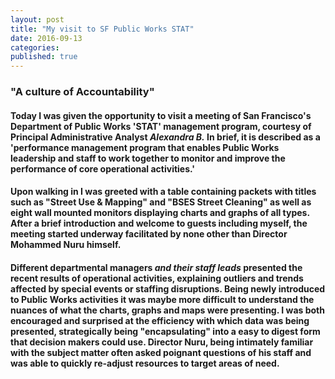 ```yaml
---
layout: post
title: "My visit to SF Public Works STAT"
date: 2016-09-13
categories: 
published: true
---
```


### "A culture of Accountability"

#### Today I was given the opportunity to visit a meeting of San Francisco's Department of Public Works 'STAT' management program, courtesy of Principal Administrative Analyst *Alexandra B.* In brief, it is described as a 'performance management program that enables Public Works leadership and staff to work together to **monitor and improve the performance of core operational activities.**'

#### Upon walking in I was greeted with a table containing packets with titles such as "Street Use & Mapping" and "BSES Street Cleaning" as well as eight wall mounted monitors displaying charts and graphs of all types. After a brief introduction and welcome to guests including myself, the meeting started underway facilitated by none other than Director Mohammed Nuru himself. 

#### Different departmental managers *and their staff leads* presented the recent results of operational activities, explaining outliers and trends affected by special events or staffing disruptions. Being newly introduced to Public Works activities it was maybe more difficult to understand the nuances of what the charts, graphs and maps were presenting.  I was both encouraged and surprised at the efficiency with which data was being presented, strategically being "encapsulating" into a easy to digest form that decision makers could use. Director Nuru, being intimately familiar with the subject matter often asked poignant questions of his staff and was able to quickly re-adjust resources to target areas of need.